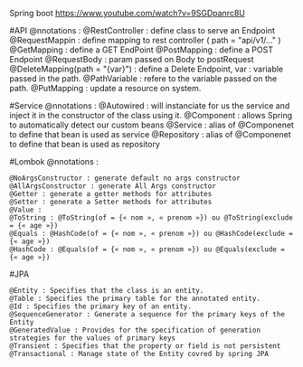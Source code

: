 Spring boot
https://www.youtube.com/watch?v=9SGDpanrc8U


#API @nnotations : 
    @RestController : define class to serve an Endpoint
    @RequestMappin : define mapping to rest controller ( path = "api/v1/..." )
    @GetMapping : define a GET EndPoint
    @PostMapping : define a POST Endpoint
    @RequestBody : param passed on Body to postRequest
    @DeleteMapping(path = "{var}") : define a Delete Endpoint, var : variable passed in the path.
    @PathVariable : refere to the variable passed on the path.
    @PutMapping : update a resource on system.


#Service @nnotations :
    @Autowired : will instanciate for us the service and inject it in the constructor of the class using it.
    @Component : allows Spring to automatically detect our custom beans
    @Service : alias of @Componenet to define that bean is used as service
    @Repository : alias of @Componenet to define that bean is used as repository

#Lombok @nnotations : 
    
    @NoArgsConstructor : generate default no args constructor
    @AllArgsConstructor : generate All Args constructor
    @Getter : generate a getter methods for attributes  
    @Setter : generate a Setter methods for attributes
    @Value : 
    @ToString : @ToString(of = {« nom », « prenom »}) ou @ToString(exclude = {« age »})
    @Equals : @HashCode(of = {« nom », « prenom »}) ou @HashCode(exclude = {« age »})
    @HashCode : @Equals(of = {« nom », « prenom »}) ou @Equals(exclude = {« age »})

#JPA

    @Entity : Specifies that the class is an entity.
    @Table : Specifies the primary table for the annotated entity.
    @Id : Specifies the primary key of an entity.
    @SequenceGenerator : Generate a sequence for the primary keys of the Entity
    @GeneratedValue : Provides for the specification of generation strategies for the values of primary keys
    @Transient : Specifies that the property or field is not persistent
    @Transactional : Manage state of the Entity covred by spring JPA